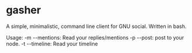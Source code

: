 # gasher
A simple, minimalistic, command line client for GNU social. Written in bash.

Usage:
-m --mentions: Read your replies/mentions
-p --post: post to your node.
-t --timeline: Read your timeline

